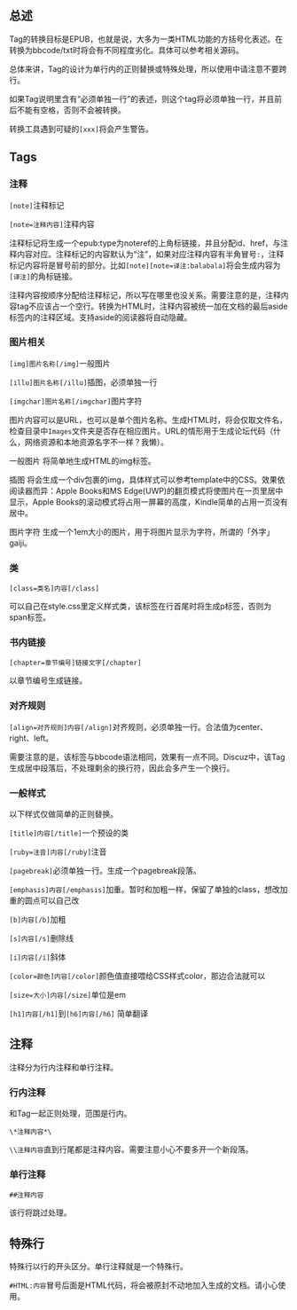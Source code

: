## 总述

Tag的转换目标是EPUB，也就是说，大多为一类HTML功能的方括号化表述。在转换为bbcode/txt时将会有不同程度劣化。具体可以参考相关源码。

总体来讲，Tag的设计为单行内的正则替换或特殊处理，所以使用中请注意不要跨行。

如果Tag说明里含有“必须单独一行”的表述，则这个tag将必须单独一行，并且前后不能有空格，否则不会被转换。

转换工具遇到可疑的```[xxx]```将会产生警告。



## Tags

### 注释

`[note]`注释标记

`[note=注释内容]`注释内容

注释标记将生成一个epub:type为noteref的上角标链接，并且分配id、href，与注释内容对应。注释标记的内容默认为“注”，如果对应注释内容有半角冒号`:`，注释标记内容将是冒号前的部分。比如`[note][note=译注:balabala]`将会生成内容为`[译注]`的角标链接。

注释内容按顺序分配给注释标记，所以写在哪里也没关系。需要注意的是，注释内容tag不应该占一个空行。转换为HTML时，注释内容被统一加在文档的最后aside标签内的注释区域。支持aside的阅读器将自动隐藏。

### 图片相关

`[img]图片名称[/img]`一般图片

`[illu]图片名称[/illu]`插图，必须单独一行

`[imgchar]图片名称[/imgchar]`图片字符

图片内容可以是URL，也可以是单个图片名称。生成HTML时，将会仅取文件名，检查目录中`Images`文件夹是否存在相应图片。URL的情形用于生成论坛代码（什么，网络资源和本地资源名字不一样？我懒）。

一般图片 将简单地生成HTML的img标签。

插图 将会生成一个div包裹的img，具体样式可以参考template中的CSS。效果依阅读器而异：Apple Books和MS Edge(UWP)的翻页模式将使图片在一页里居中显示，Apple Books的滚动模式将占用一屏幕的高度，Kindle简单的占用一页没有居中。

图片字符 生成一个1em大小的图片，用于将图片显示为字符，所谓的「外字」gaiji。

### 类

`[class=类名]内容[/class]`

可以自己在style.css里定义样式类，该标签在行首尾时将生成p标签，否则为span标签。

### 书内链接

`[chapter=章节编号]链接文字[/chapter]`

以章节编号生成链接。

### 对齐规则

`[align=对齐规则]内容[/align]`对齐规则，必须单独一行。合法值为center、right、left。

需要注意的是，该标签与bbcode语法相同，效果有一点不同。Discuz中，该Tag生成居中段落后，不处理剩余的换行符，因此会多产生一个换行。

### 一般样式

以下样式仅做简单的正则替换。

`[title]内容[/title]`一个预设的类

`[ruby=注音]内容[/ruby]`注音

`[pagebreak]`必须单独一行。生成一个pagebreak段落。

`[emphasis]内容[/emphasis]`加重。暂时和加粗一样，保留了单独的class，想改加重的圆点可以自己改

`[b]内容[/b]`加粗

`[s]内容[/s]`删除线

`[i]内容[/i]`斜体

`[color=颜色]内容[/color]`颜色值直接喂给CSS样式color，那边合法就可以

`[size=大小]内容[/size]`单位是em

`[h1]内容[/h1]`到`[h6]内容[/h6]` 简单翻译


## 注释
注释分为行内注释和单行注释。

### 行内注释

和Tag一起正则处理，范围是行内。

`\*注释内容*\`

`\\注释内容`直到行尾都是注释内容。需要注意小心不要多开一个新段落。

### 单行注释

`##注释内容`

该行将跳过处理。

## 特殊行

特殊行以行的开头区分。单行注释就是一个特殊行。

`#HTML:内容`冒号后面是HTML代码，将会被原封不动地加入生成的文档。请小心使用。